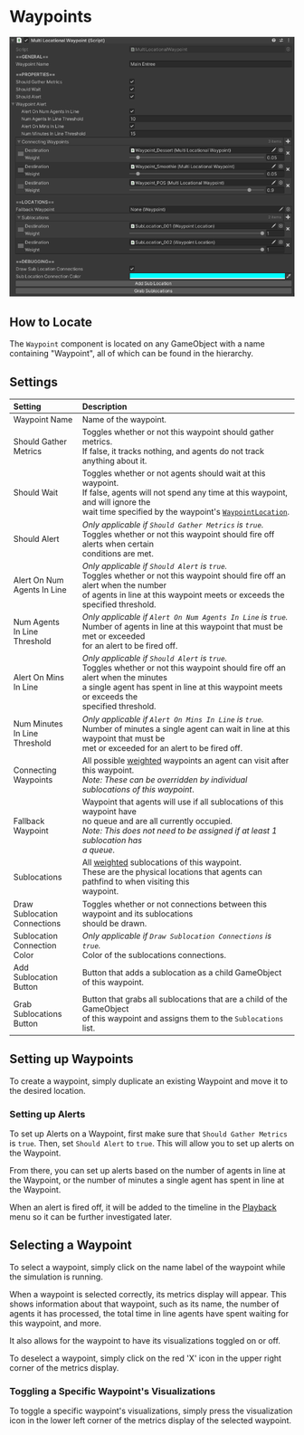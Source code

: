 # Waypoints

![Waypoint Component](../../img/waypoint.png)

## How to Locate

The `Waypoint` component is located on any GameObject with a name containing "Waypoint", all of which can be found in the hierarchy.

## Settings

Setting | Description
:-------- | :------------------------------------------------------------------------------------------------------------------------------------
Waypoint Name | Name of the waypoint.
Should Gather <br />Metrics | Toggles whether or not this waypoint should gather metrics.  <br/>If false, it tracks nothing, and agents do not track anything about it.
Should Wait | Toggles whether or not agents should wait at this waypoint.<br/>If false, agents will not spend any time at this waypoint, and will ignore the <br /> wait time specified by the waypoint's [`WaypointLocation`](waypoint-locations.md).
Should Alert | *Only applicable if `Should Gather Metrics` is `true`.*<br />Toggles whether or not this waypoint should fire off alerts when certain <br />conditions are met.
Alert On Num <br />Agents In Line | *Only applicable if `Should Alert` is `true`.*<br />Toggles whether or not this waypoint should fire off an alert when the number <br />of agents in line at this waypoint meets or exceeds the specified threshold.
Num Agents <br />In Line Threshold | *Only applicable if `Alert On Num Agents In Line` is `true`.*<br />Number of agents in line at this waypoint that must be met or exceeded <br />for an alert to be fired off.
Alert On Mins <br />In Line | *Only applicable if `Should Alert` is `true`.*<br />Toggles whether or not this waypoint should fire off an alert when the minutes <br />a single agent has spent in line at this waypoint meets or exceeds the <br />specified threshold.
Num Minutes <br />In Line Threshold | *Only applicable if `Alert On Mins In Line` is `true`.*<br />Number of minutes a single agent can wait in line at this waypoint that must be <br />met or exceeded for an alert to be fired off.
Connecting <br/> Waypoints | All possible [weighted](../../index.md#weights) waypoints an agent can visit after this waypoint.<br/>*Note: These can be overridden by individual sublocations of this waypoint*.
Fallback <br />Waypoint | Waypoint that agents will use if all sublocations of this waypoint have <br />no queue and are all currently occupied.<br/>*Note: This does not need to be assigned if at least 1 sublocation has <br/>a queue*.
Sublocations | All [weighted](../../index.md#weights) sublocations of this waypoint.<br />These are the physical locations that agents can pathfind to when visiting this <br />waypoint.
Draw Sublocation <br/>Connections | Toggles whether or not connections between this waypoint and its sublocations <br/>should be drawn.
Sublocation <br/>Connection Color | *Only applicable if `Draw Sublocation Connections` is `true`.*<br/>Color of the sublocations connections.
Add Sublocation<br/>Button | Button that adds a sublocation as a child GameObject of this waypoint.
Grab Sublocations<br/>Button | Button that grabs all sublocations that are a child of the GameObject <br/> of this waypoint and assigns them to the `Sublocations` list.

## Setting up Waypoints

To create a waypoint, simply duplicate an existing Waypoint and move it to the desired location.

### Setting up Alerts

To set up Alerts on a Waypoint, first make sure that `Should Gather Metrics` is `true`.  Then, set `Should Alert` to `true`.  This will allow you to set up alerts on the Waypoint.

From there, you can set up alerts based on the number of agents in line at the Waypoint, or the number of minutes a single agent has spent in line at the Waypoint.

When an alert is fired off, it will be added to the timeline in the [Playback](../../metrics/playback.md) menu so it can be further investigated later.

## Selecting a Waypoint

To select a waypoint, simply click on the name label of the waypoint while the simulation is running.

When a waypoint is selected correctly, its metrics display will appear.  This shows information about that waypoint, such as its name, the number of agents it has processed, the total time in line agents have spent waiting for this waypoint, and more.

It also allows for the waypoint to have its visualizations toggled on or off.

To deselect a waypoint, simply click on the red 'X' icon in the upper right corner of the metrics display.

### Toggling a Specific Waypoint's Visualizations

To toggle a specific waypoint's visualizations, simply press the visualization icon in the lower left corner of the metrics display of the selected waypoint.
